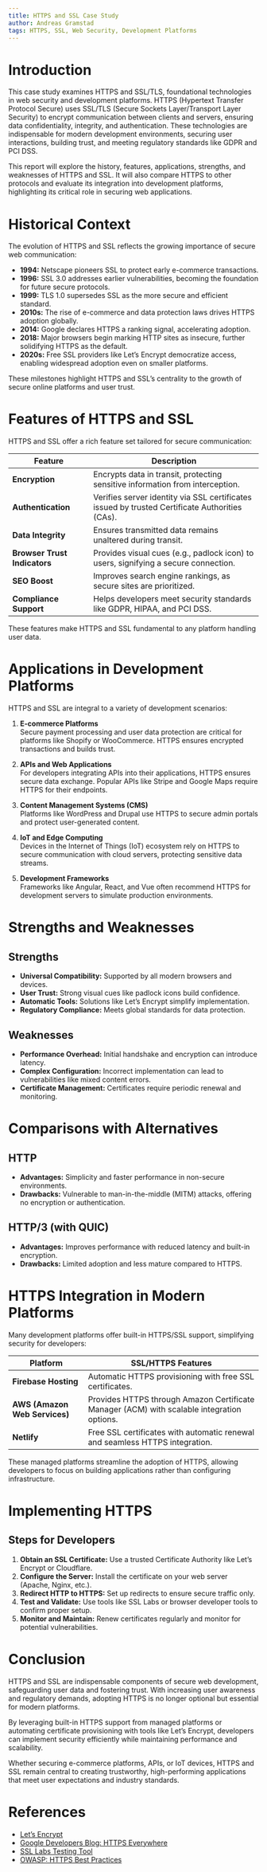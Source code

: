 ```yaml
---
title: HTTPS and SSL Case Study  
author: Andreas Gramstad  
tags: HTTPS, SSL, Web Security, Development Platforms  
---
```


# Introduction  

This case study examines HTTPS and SSL/TLS, foundational technologies in web security and development platforms. HTTPS (Hypertext Transfer Protocol Secure) uses SSL/TLS (Secure Sockets Layer/Transport Layer Security) to encrypt communication between clients and servers, ensuring data confidentiality, integrity, and authentication. These technologies are indispensable for modern development environments, securing user interactions, building trust, and meeting regulatory standards like GDPR and PCI DSS.  

This report will explore the history, features, applications, strengths, and weaknesses of HTTPS and SSL. It will also compare HTTPS to other protocols and evaluate its integration into development platforms, highlighting its critical role in securing web applications.  

# Historical Context  

The evolution of HTTPS and SSL reflects the growing importance of secure web communication:  

- **1994:** Netscape pioneers SSL to protect early e-commerce transactions.  
- **1996:** SSL 3.0 addresses earlier vulnerabilities, becoming the foundation for future secure protocols.  
- **1999:** TLS 1.0 supersedes SSL as the more secure and efficient standard.  
- **2010s:** The rise of e-commerce and data protection laws drives HTTPS adoption globally.  
- **2014:** Google declares HTTPS a ranking signal, accelerating adoption.  
- **2018:** Major browsers begin marking HTTP sites as insecure, further solidifying HTTPS as the default.  
- **2020s:** Free SSL providers like Let’s Encrypt democratize access, enabling widespread adoption even on smaller platforms.  

These milestones highlight HTTPS and SSL’s centrality to the growth of secure online platforms and user trust.  

# Features of HTTPS and SSL  

HTTPS and SSL offer a rich feature set tailored for secure communication:  

| **Feature**                | **Description**                                                                                  |
|----------------------------|--------------------------------------------------------------------------------------------------|
| **Encryption**             | Encrypts data in transit, protecting sensitive information from interception.                   |
| **Authentication**         | Verifies server identity via SSL certificates issued by trusted Certificate Authorities (CAs).  |
| **Data Integrity**         | Ensures transmitted data remains unaltered during transit.                                      |
| **Browser Trust Indicators**| Provides visual cues (e.g., padlock icon) to users, signifying a secure connection.              |
| **SEO Boost**              | Improves search engine rankings, as secure sites are prioritized.                              |
| **Compliance Support**     | Helps developers meet security standards like GDPR, HIPAA, and PCI DSS.                        |  

These features make HTTPS and SSL fundamental to any platform handling user data.  

# Applications in Development Platforms  

HTTPS and SSL are integral to a variety of development scenarios:  

1. **E-commerce Platforms**  
   Secure payment processing and user data protection are critical for platforms like Shopify or WooCommerce. HTTPS ensures encrypted transactions and builds trust.  

2. **APIs and Web Applications**  
   For developers integrating APIs into their applications, HTTPS ensures secure data exchange. Popular APIs like Stripe and Google Maps require HTTPS for their endpoints.  

3. **Content Management Systems (CMS)**  
   Platforms like WordPress and Drupal use HTTPS to secure admin portals and protect user-generated content.  

4. **IoT and Edge Computing**  
   Devices in the Internet of Things (IoT) ecosystem rely on HTTPS to secure communication with cloud servers, protecting sensitive data streams.  

5. **Development Frameworks**  
   Frameworks like Angular, React, and Vue often recommend HTTPS for development servers to simulate production environments.  

# Strengths and Weaknesses  

## Strengths  

- **Universal Compatibility:** Supported by all modern browsers and devices.  
- **User Trust:** Strong visual cues like padlock icons build confidence.  
- **Automatic Tools:** Solutions like Let’s Encrypt simplify implementation.  
- **Regulatory Compliance:** Meets global standards for data protection.  

## Weaknesses  

- **Performance Overhead:** Initial handshake and encryption can introduce latency.  
- **Complex Configuration:** Incorrect implementation can lead to vulnerabilities like mixed content errors.  
- **Certificate Management:** Certificates require periodic renewal and monitoring.  

# Comparisons with Alternatives  

## HTTP  

- **Advantages:** Simplicity and faster performance in non-secure environments.  
- **Drawbacks:** Vulnerable to man-in-the-middle (MITM) attacks, offering no encryption or authentication.  

## HTTP/3 (with QUIC)  

- **Advantages:** Improves performance with reduced latency and built-in encryption.  
- **Drawbacks:** Limited adoption and less mature compared to HTTPS.  

# HTTPS Integration in Modern Platforms  

Many development platforms offer built-in HTTPS/SSL support, simplifying security for developers:  

| **Platform**          | **SSL/HTTPS Features**                                                                              |
|------------------------|----------------------------------------------------------------------------------------------------|
| **Firebase Hosting**   | Automatic HTTPS provisioning with free SSL certificates.                                          |
| **AWS (Amazon Web Services)**| Provides HTTPS through Amazon Certificate Manager (ACM) with scalable integration options.       |
| **Netlify**            | Free SSL certificates with automatic renewal and seamless HTTPS integration.                      |  

These managed platforms streamline the adoption of HTTPS, allowing developers to focus on building applications rather than configuring infrastructure.  

# Implementing HTTPS  

## Steps for Developers  

1. **Obtain an SSL Certificate:** Use a trusted Certificate Authority like Let’s Encrypt or Cloudflare.  
2. **Configure the Server:** Install the certificate on your web server (Apache, Nginx, etc.).  
3. **Redirect HTTP to HTTPS:** Set up redirects to ensure secure traffic only.  
4. **Test and Validate:** Use tools like SSL Labs or browser developer tools to confirm proper setup.  
5. **Monitor and Maintain:** Renew certificates regularly and monitor for potential vulnerabilities.  

# Conclusion  

HTTPS and SSL are indispensable components of secure web development, safeguarding user data and fostering trust. With increasing user awareness and regulatory demands, adopting HTTPS is no longer optional but essential for modern platforms.  

By leveraging built-in HTTPS support from managed platforms or automating certificate provisioning with tools like Let’s Encrypt, developers can implement security efficiently while maintaining performance and scalability.  

Whether securing e-commerce platforms, APIs, or IoT devices, HTTPS and SSL remain central to creating trustworthy, high-performing applications that meet user expectations and industry standards.  

# References  

- [Let’s Encrypt](https://letsencrypt.org/)  
- [Google Developers Blog: HTTPS Everywhere](https://developers.google.com/web/fundamentals/security/encrypt-in-transit/why-https)  
- [SSL Labs Testing Tool](https://www.ssllabs.com/ssltest/)  
- [OWASP: HTTPS Best Practices](https://owasp.org/www-project-secure-headers/#https)  
